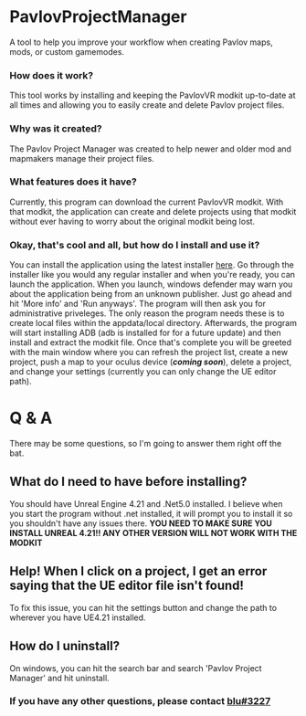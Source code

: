 # PavlovProjectManager
A tool to help you improve your workflow when creating Pavlov maps, mods, or custom gamemodes.


### How does it work?
This tool works by installing and keeping the PavlovVR modkit up-to-date at all times and allowing you to easily create and delete Pavlov project files.

### Why was it created?
The Pavlov Project Manager was created to help newer and older mod and mapmakers manage their project files.

### What features does it have?
Currently, this program can download the current PavlovVR modkit. With that modkit, the application can create and delete projects using that modkit without ever having to worry about the original modkit being lost.

### Okay, that's cool and all, but how do I install and use it?
You can install the application using the latest installer [here](https://github.com/TristanCanDev/PavlovProjectManager/releases). Go through the installer like you would any regular installer and when you're ready, you can launch the application. When you launch, windows defender may warn you about the application being from an unknown publisher. Just go ahead and hit 'More info' and 'Run anyways'. The program will then ask you for administrative priveleges. The only reason the program needs these is to create local files within the appdata/local directory. Afterwards, the program will start installing ADB (adb is installed for for a future update) and then install and extract the modkit file. Once that's complete you will be greeted with the main window where you can refresh the project list, create a new project, push a map to your oculus device (**_coming soon_**), delete a project, and change your settings (currently you can only change the UE editor path).

# Q & A
There may be some questions, so I'm going to answer them right off the bat.

## What do I need to have before installing?
You should have Unreal Engine 4.21 and .Net5.0 installed. I believe when you start the program without .net installed, it will prompt you to install it so you shouldn't have any issues there. **YOU NEED TO MAKE SURE YOU INSTALL UNREAL 4.21!! ANY OTHER VERSION WILL NOT WORK WITH THE MODKIT**

## Help! When I click on a project, I get an error saying that the UE editor file isn't found!
To fix this issue, you can hit the settings button and change the path to wherever you have UE4.21 installed.

## How do I uninstall?
On windows, you can hit the search bar and search 'Pavlov Project Manager' and hit uninstall.

### If you have any other questions, please contact [blu#3227](https://discord.com)
